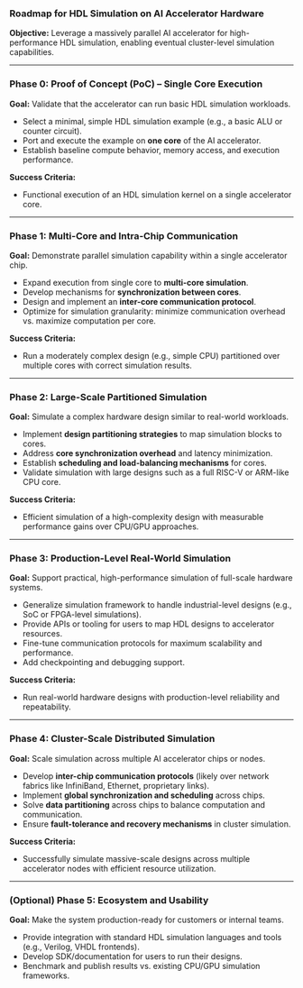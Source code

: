### **Roadmap for HDL Simulation on AI Accelerator Hardware**

**Objective:**
Leverage a massively parallel AI accelerator for high-performance HDL simulation, enabling eventual cluster-level simulation capabilities.

---

### **Phase 0: Proof of Concept (PoC) – Single Core Execution**

**Goal:** Validate that the accelerator can run basic HDL simulation workloads.

* Select a minimal, simple HDL simulation example (e.g., a basic ALU or counter circuit).
* Port and execute the example on **one core** of the AI accelerator.
* Establish baseline compute behavior, memory access, and execution performance.

**Success Criteria:**

* Functional execution of an HDL simulation kernel on a single accelerator core.

---

### **Phase 1: Multi-Core and Intra-Chip Communication**

**Goal:** Demonstrate parallel simulation capability within a single accelerator chip.

* Expand execution from single core to **multi-core simulation**.
* Develop mechanisms for **synchronization between cores**.
* Design and implement an **inter-core communication protocol**.
* Optimize for simulation granularity: minimize communication overhead vs. maximize computation per core.

**Success Criteria:**

* Run a moderately complex design (e.g., simple CPU) partitioned over multiple cores with correct simulation results.

---

### **Phase 2: Large-Scale Partitioned Simulation**

**Goal:** Simulate a complex hardware design similar to real-world workloads.

* Implement **design partitioning strategies** to map simulation blocks to cores.
* Address **core synchronization overhead** and latency minimization.
* Establish **scheduling and load-balancing mechanisms** for cores.
* Validate simulation with large designs such as a full RISC-V or ARM-like CPU core.

**Success Criteria:**

* Efficient simulation of a high-complexity design with measurable performance gains over CPU/GPU approaches.

---

### **Phase 3: Production-Level Real-World Simulation**

**Goal:** Support practical, high-performance simulation of full-scale hardware systems.

* Generalize simulation framework to handle industrial-level designs (e.g., SoC or FPGA-level simulations).
* Provide APIs or tooling for users to map HDL designs to accelerator resources.
* Fine-tune communication protocols for maximum scalability and performance.
* Add checkpointing and debugging support.

**Success Criteria:**

* Run real-world hardware designs with production-level reliability and repeatability.

---

### **Phase 4: Cluster-Scale Distributed Simulation**

**Goal:** Scale simulation across multiple AI accelerator chips or nodes.

* Develop **inter-chip communication protocols** (likely over network fabrics like InfiniBand, Ethernet, proprietary links).
* Implement **global synchronization and scheduling** across chips.
* Solve **data partitioning** across chips to balance computation and communication.
* Ensure **fault-tolerance and recovery mechanisms** in cluster simulation.

**Success Criteria:**

* Successfully simulate massive-scale designs across multiple accelerator nodes with efficient resource utilization.

---

### **(Optional) Phase 5: Ecosystem and Usability**

**Goal:** Make the system production-ready for customers or internal teams.

* Provide integration with standard HDL simulation languages and tools (e.g., Verilog, VHDL frontends).
* Develop SDK/documentation for users to run their designs.
* Benchmark and publish results vs. existing CPU/GPU simulation frameworks.
